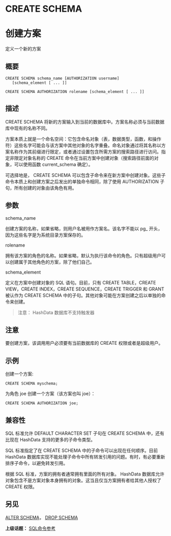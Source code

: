 # CREATE SCHEMA

# 创建方案

定义一个新的方案

## 概要

```
CREATE SCHEMA schema_name [AUTHORIZATION username] 
   [schema_element [ ... ]]

CREATE SCHEMA AUTHORIZATION rolename [schema_element [ ... ]]
```

## 描述

CREATE SCHEMA 将新的方案输入到当前的数据库中。方案名称必须与当前数据库中现有的名称不同。

方案本质上就是一个命名空间：它包含命名对象（表，数据类型，函数，和操作符）这些名字可能会与该方案中其他对象的名字重叠。命名对象通过将其名称以方案名称作为其前缀进行限定，或者通过设置包含所需方案的搜索路径进行访问。指定非限定对象名称的 CREATE 命令在当前方案中创建对象（搜索路径前面的对象，可以使用函数 current\_schema 确定）。

可选择地是， CREATE SCHEMA 可以包含子命令来在新方案中创建对象。这些子命令本质上和创建方案之后发出的单独命令相同，除了使用 AUTHORIZATION 子句，所有创建的对象由该角色有用。

## 参数

schema\_name

创建方案的名称，如果省略，则用户名被用作方案名。该名字不能以 pg\_ 开头，因为这些名字是为系统目录方案保存的。

rolename

拥有该方案的角色的名称。如果省略，默认为执行该命令的角色。只有超级用户可以创建属于其他角色的方案，除了他们自己。

schema\_element

定义在方案中创建对象的 SQL 语句。目前，只有 CREATE TABLE，CREATE VIEW，CREATE INDEX，CREATE SEQUENCE，CREATE TRIGGER 和 GRANT 被认作为 CREATE SCHEMA 中的子句。其他对象可能在方案创建之后以单独的命令来创建。

> 注意： HashData 数据库不支持触发器

## 注意

要创建方案，该调用用户必须要有当前数据库的 CREATE 权限或者是超级用户。

## 示例

创建一个方案:

```
CREATE SCHEMA myschema;
```

为角色 joe 创建一个方案（该方案也叫 joe）：

```
CREATE SCHEMA AUTHORIZATION joe;
```

## 兼容性

SQL 标准允许 DEFAULT CHARACTER SET 子句在 CREATE SCHEMA 中，还有比现在 HashData 支持的更多的子命令类型。

SQL 标准指定了在 CREATE SCHEMA 中的子命令可以出现在任何顺序。目前 HashData 数据库实现不能处理子命令中所有转发引用的问题。有时，有必要重新排序子命令，以避免转发引用。

根据 SQL 标准，方案的拥有者通常拥有里面的所有对象。 HashData 数据库允许对象包含不是方案对象本身拥有的对象。这当且仅当方案拥有者给其他人授权了 CREATE 权限。

## 另见

[ALTER SCHEMA](./alter-schema.md)， [DROP SCHEMA](./drop-schema.md)

**上级话题：** [SQL命令参考](./README.md)

